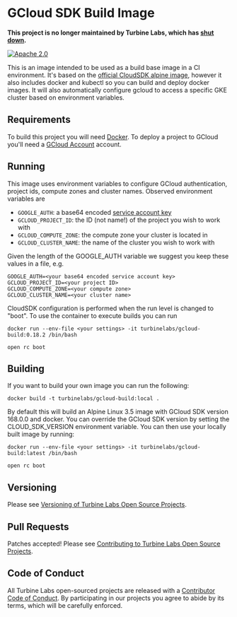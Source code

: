 
[//]: # ( Copyright 2018 Turbine Labs, Inc.                                   )
[//]: # ( you may not use this file except in compliance with the License.    )
[//]: # ( You may obtain a copy of the License at                             )
[//]: # (                                                                     )
[//]: # (     http://www.apache.org/licenses/LICENSE-2.0                      )
[//]: # (                                                                     )
[//]: # ( Unless required by applicable law or agreed to in writing, software )
[//]: # ( distributed under the License is distributed on an "AS IS" BASIS,   )
[//]: # ( WITHOUT WARRANTIES OR CONDITIONS OF ANY KIND, either express or     )
[//]: # ( implied. See the License for the specific language governing        )
[//]: # ( permissions and limitations under the License.                      )

# GCloud SDK Build Image

**This project is no longer maintained by Turbine Labs, which has
[shut down](https://blog.turbinelabs.io/turbine-labs-is-shutting-down-and-our-team-is-joining-slack-2ad41554920c).**

[![Apache 2.0](https://img.shields.io/badge/license-apache%202.0-blue.svg)](LICENSE)

This is an image intended to be used as a build base image in a CI
environment. It's based on the
[official CloudSDK alpine image](https://github.com/GoogleCloudPlatform/cloud-sdk-docker/blob/master/alpine/Dockerfile),
however it also includes docker and kubectl so you can build and deploy docker
images. It will also automatically configure gcloud to access a specific GKE
cluster based on environment variables.

## Requirements

To build this project you will
need [Docker](https://docs.docker.com/engine/installation/). To deploy a project
to GCloud you'll need a [GCloud Account](https://cloud.google.com/) account.

## Running

This image uses environment variables to configure GCloud authentication,
project ids, compute zones and cluster names. Observed environment variables are

* `GOOGLE_AUTH`: a base64 encoded [service account key](https://cloud.google.com/docs/authentication/getting-started)
* `GCLOUD_PROJECT_ID`: the ID (not name!) of the project you wish to work with
* `GCLOUD_COMPUTE_ZONE`: the compute zone your cluster is located in
* `GCLOUD_CLUSTER_NAME`: the name of the cluster you wish to work with

Given the length of the GOOGLE_AUTH variable we suggest you keep these values in
a file, e.g.

```
GOOGLE_AUTH=<your base64 encoded service account key>
GCLOUD_PROJECT_ID=<your project ID>
GCLOUD_COMPUTE_ZONE=<your compute zone>
GCLOUD_CLUSTER_NAME=<your cluster name>
```

CloudSDK configuration is performed when the run level is changed to "boot". To
use the container to execute builds you can run

```console
docker run --env-file <your settings> -it turbinelabs/gcloud-build:0.18.2 /bin/bash

open rc boot
```

## Building

If you want to build your own image you can run the following:

```
docker build -t turbinelabs/gcloud-build:local .
```

By default this will build an Alpine Linux 3.5 image with GCloud SDK version
168.0.0 and docker. You can override the GCloud SDK version by setting the
CLOUD_SDK_VERSION environment variable. You can then use your locally built
image by running:

```console
docker run --env-file <your settings> -it turbinelabs/gcloud-build:latest /bin/bash

open rc boot
```

## Versioning

Please see [Versioning of Turbine Labs Open Source Projects](http://github.com/turbinelabs/developer/blob/master/README.md#versioning).

## Pull Requests

Patches accepted! Please see [Contributing to Turbine Labs Open Source Projects](http://github.com/turbinelabs/developer/blob/master/README.md#contributing).

## Code of Conduct

All Turbine Labs open-sourced projects are released with a
[Contributor Code of Conduct](CODE_OF_CONDUCT.md). By participating in our
projects you agree to abide by its terms, which will be carefully enforced.
